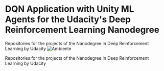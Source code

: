 # DQN Application with Unity ML Agents for the Udacity's Deep Reinforcement Learning Nanodegree
Repositories for the projects of the Nanodegree in Deep Reinforcement Learning by Udacity
![Ambiente](https://video.udacity-data.com/topher/2018/June/5b1ab4b0_banana/banana.gif)

Repositories for the projects of the Nanodegree in Deep Reinforcement Learning by Udacity
